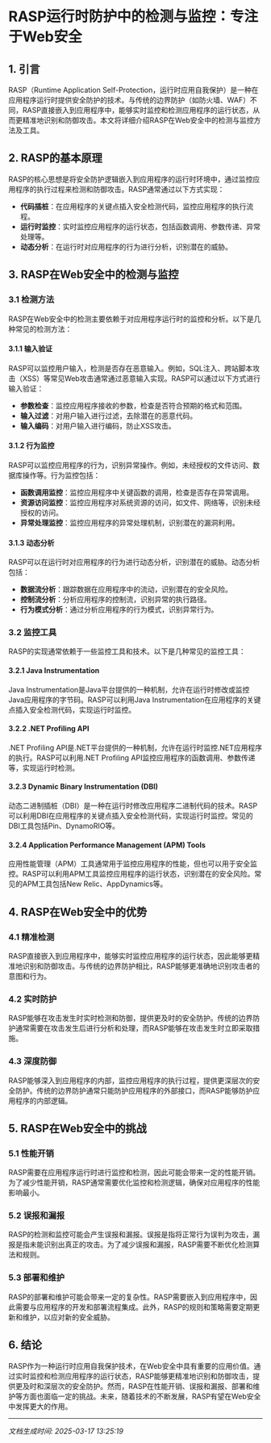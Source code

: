 # RASP运行时防护中的检测与监控：专注于Web安全

## 1. 引言

RASP（Runtime Application Self-Protection，运行时应用自我保护）是一种在应用程序运行时提供安全防护的技术。与传统的边界防护（如防火墙、WAF）不同，RASP直接嵌入到应用程序中，能够实时监控和检测应用程序的运行状态，从而更精准地识别和防御攻击。本文将详细介绍RASP在Web安全中的检测与监控方法及工具。

## 2. RASP的基本原理

RASP的核心思想是将安全防护逻辑嵌入到应用程序的运行时环境中，通过监控应用程序的执行过程来检测和防御攻击。RASP通常通过以下方式实现：

- **代码插桩**：在应用程序的关键点插入安全检测代码，监控应用程序的执行流程。
- **运行时监控**：实时监控应用程序的运行状态，包括函数调用、参数传递、异常处理等。
- **动态分析**：在运行时对应用程序的行为进行分析，识别潜在的威胁。

## 3. RASP在Web安全中的检测与监控

### 3.1 检测方法

RASP在Web安全中的检测主要依赖于对应用程序运行时的监控和分析。以下是几种常见的检测方法：

#### 3.1.1 输入验证

RASP可以监控用户输入，检测是否存在恶意输入。例如，SQL注入、跨站脚本攻击（XSS）等常见Web攻击通常通过恶意输入实现。RASP可以通过以下方式进行输入验证：

- **参数检查**：监控应用程序接收的参数，检查是否符合预期的格式和范围。
- **输入过滤**：对用户输入进行过滤，去除潜在的恶意代码。
- **输入编码**：对用户输入进行编码，防止XSS攻击。

#### 3.1.2 行为监控

RASP可以监控应用程序的行为，识别异常操作。例如，未经授权的文件访问、数据库操作等。行为监控包括：

- **函数调用监控**：监控应用程序中关键函数的调用，检查是否存在异常调用。
- **资源访问监控**：监控应用程序对系统资源的访问，如文件、网络等，识别未经授权的访问。
- **异常处理监控**：监控应用程序的异常处理机制，识别潜在的漏洞利用。

#### 3.1.3 动态分析

RASP可以在运行时对应用程序的行为进行动态分析，识别潜在的威胁。动态分析包括：

- **数据流分析**：跟踪数据在应用程序中的流动，识别潜在的安全风险。
- **控制流分析**：分析应用程序的控制流，识别异常的执行路径。
- **行为模式分析**：通过分析应用程序的行为模式，识别异常行为。

### 3.2 监控工具

RASP的实现通常依赖于一些监控工具和技术。以下是几种常见的监控工具：

#### 3.2.1 Java Instrumentation

Java Instrumentation是Java平台提供的一种机制，允许在运行时修改或监控Java应用程序的字节码。RASP可以利用Java Instrumentation在应用程序的关键点插入安全检测代码，实现运行时监控。

#### 3.2.2 .NET Profiling API

.NET Profiling API是.NET平台提供的一种机制，允许在运行时监控.NET应用程序的执行。RASP可以利用.NET Profiling API监控应用程序的函数调用、参数传递等，实现运行时检测。

#### 3.2.3 Dynamic Binary Instrumentation (DBI)

动态二进制插桩（DBI）是一种在运行时修改应用程序二进制代码的技术。RASP可以利用DBI在应用程序的关键点插入安全检测代码，实现运行时监控。常见的DBI工具包括Pin、DynamoRIO等。

#### 3.2.4 Application Performance Management (APM) Tools

应用性能管理（APM）工具通常用于监控应用程序的性能，但也可以用于安全监控。RASP可以利用APM工具监控应用程序的运行状态，识别潜在的安全风险。常见的APM工具包括New Relic、AppDynamics等。

## 4. RASP在Web安全中的优势

### 4.1 精准检测

RASP直接嵌入到应用程序中，能够实时监控应用程序的运行状态，因此能够更精准地识别和防御攻击。与传统的边界防护相比，RASP能够更准确地识别攻击者的意图和行为。

### 4.2 实时防护

RASP能够在攻击发生时实时检测和防御，提供更及时的安全防护。传统的边界防护通常需要在攻击发生后进行分析和处理，而RASP能够在攻击发生时立即采取措施。

### 4.3 深度防御

RASP能够深入到应用程序的内部，监控应用程序的执行过程，提供更深层次的安全防护。传统的边界防护通常只能防护应用程序的外部接口，而RASP能够防护应用程序的内部逻辑。

## 5. RASP在Web安全中的挑战

### 5.1 性能开销

RASP需要在应用程序运行时进行监控和检测，因此可能会带来一定的性能开销。为了减少性能开销，RASP通常需要优化监控和检测逻辑，确保对应用程序的性能影响最小。

### 5.2 误报和漏报

RASP的检测和监控可能会产生误报和漏报。误报是指将正常行为误判为攻击，漏报是指未能识别出真正的攻击。为了减少误报和漏报，RASP需要不断优化检测算法和规则。

### 5.3 部署和维护

RASP的部署和维护可能会带来一定的复杂性。RASP需要嵌入到应用程序中，因此需要与应用程序的开发和部署流程集成。此外，RASP的规则和策略需要定期更新和维护，以应对新的安全威胁。

## 6. 结论

RASP作为一种运行时应用自我保护技术，在Web安全中具有重要的应用价值。通过实时监控和检测应用程序的运行状态，RASP能够更精准地识别和防御攻击，提供更及时和深层次的安全防护。然而，RASP在性能开销、误报和漏报、部署和维护等方面也面临一定的挑战。未来，随着技术的不断发展，RASP有望在Web安全中发挥更大的作用。

---

*文档生成时间: 2025-03-17 13:25:19*

